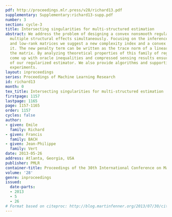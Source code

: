 ```yaml
---
pdf: http://proceedings.mlr.press/v28/richard13.pdf
supplementary: Supplementary:richard13-supp.pdf
number: 3
section: cycle-3
title: Intersecting singularities for multi-structured estimation
abstract: We address the problem of designing a convex nonsmooth regularizer encouraging
  multiple structural effects simultaneously. Focusing on the inference of sparse
  and low-rank matrices we suggest a new complexity index and a convex penalty approximating
  it. The new penalty term can be written as the trace norm of a linear function of
  the matrix. By analyzing theoretical properties of this family of regularizers  we
  come up with oracle inequalities and compressed sensing results ensuring the quality
  of our regularized estimator. We also provide algorithms and supporting numerical
  experiments.
layout: inproceedings
series: Proceedings of Machine Learning Research
id: richard13
month: 0
tex_title: Intersecting singularities for multi-structured estimation
firstpage: 1157
lastpage: 1165
page: 1157-1165
order: 1157
cycles: false
author:
- given: Emile
  family: Richard
- given: Francis
  family: BACH
- given: Jean-Philippe
  family: Vert
date: 2013-05-26
address: Atlanta, Georgia, USA
publisher: PMLR
container-title: Proceedings of the 30th International Conference on Machine Learning
volume: '28'
genre: inproceedings
issued:
  date-parts:
  - 2013
  - 5
  - 26
# Format based on citeproc: http://blog.martinfenner.org/2013/07/30/citeproc-yaml-for-bibliographies/
---
```

